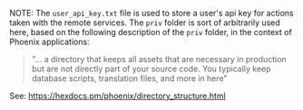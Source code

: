 NOTE: The `user_api_key.txt` file is used to store a user's api key for actions taken with the remote services. The `priv` folder is sort of arbitrarily used here, based on the following description of the `priv` folder, in the context of Phoenix applications:

> "... a directory that keeps all assets that are necessary in production but are not directly part of your source code. You typically keep database scripts, translation files, and more in here"

See: https://hexdocs.pm/phoenix/directory_structure.html
